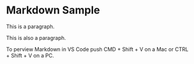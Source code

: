 # Markdown Sample

This is a paragraph.

This is also a paragraph.

To perview Markdown in VS Code push CMD + Shift + V on a Mac or CTRL + Shift + V on a PC.
